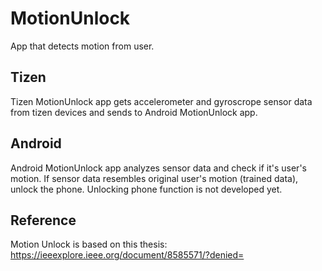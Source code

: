 # MotionUnlock
App that detects motion from user.

## Tizen
Tizen MotionUnlock app gets accelerometer and gyroscrope sensor data from tizen devices and sends to Android MotionUnlock app.

## Android
Android MotionUnlock app analyzes sensor data and check if it's user's motion. If sensor data resembles original user's motion (trained data), unlock the phone.
Unlocking phone function is not developed yet.

## Reference
Motion Unlock is based on this thesis: https://ieeexplore.ieee.org/document/8585571/?denied=
